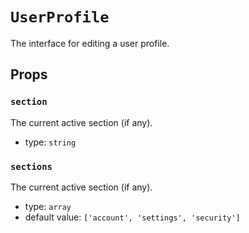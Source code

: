 `UserProfile`
=============

The interface for editing a user profile.

Props
-----

### `section`

The current active section (if any).

- type: `string`


### `sections`

The current active section (if any).

- type: `array`
- default value: `['account', 'settings', 'security']`

